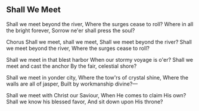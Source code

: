 ## Shall We Meet

Shall we meet beyond the river,
Where the surges cease to roll?
Where in all the bright forever,
Sorrow ne'er shall press the soul?

Chorus
Shall we meet, shall we meet,
Shall we meet beyond the river?
Shall we meet beyond the river,
Where the surges cease to roll?

Shall we meet in that blest harbor
When our stormy voyage is o'er?
Shall we meet and cast the anchor
By the fair, celestial shore? 

Shall we meet in yonder city,
Where the tow'rs of crystal shine,
Where the walls are all of jasper,
Built by workmanship divine?— 

Shall we meet with Christ our Saviour,
When He comes to claim His own?
Shall we know his blessed favor,
And sit down upon His throne?